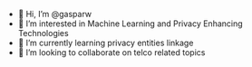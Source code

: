 - 👋 Hi, I’m @gasparw
- 👀 I’m interested in Machine Learning and Privacy Enhancing Technologies
- 🌱 I’m currently learning privacy entities linkage
- 💞️ I’m looking to collaborate on telco related topics

<!---
gasparw/gasparw is a ✨ special ✨ repository because its `README.md` (this file) appears on your GitHub profile.
You can click the Preview link to take a look at your changes.
--->
